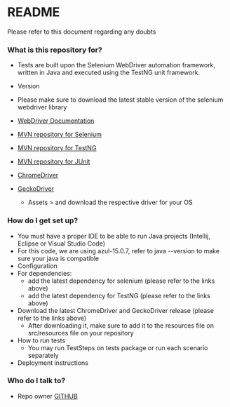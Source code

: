 # README #

Please refer to this document regarding any doubts
### What is this repository for? ###

* Tests are built upon the Selenium WebDriver automation framework, written in Java and executed using the TestNG unit framework.

* Version
* Please make sure to download the latest stable version of the selenium webdriver library
* [WebDriver Documentation](https://www.selenium.dev/documentation/webdriver/)
* [MVN repository for Selenium](https://mvnrepository.com/artifact/org.seleniumhq.selenium/)
* [MVN repository for TestNG](https://mvnrepository.com/artifact/org.testng/testng/)
* [MVN repository for JUnit](https://mvnrepository.com/artifact/junit/junit/)
* [ChromeDriver](https://chromedriver.chromium.org/)
* [GeckoDriver](https://github.com/mozilla/geckodriver/releases)
  * Assets > and download the respective driver for your OS

### How do I get set up? ###

* You must have a proper IDE to be able to run Java projects (Intellij, Eclipse or Visual Studio Code)
* For this code, we are using azul-15.0.7, refer to java --version to make sure your java is compatible
* Configuration
* For dependencies:
  * add the latest dependency for selenium (please refer to the links above)
  * add the latest dependency for TestNG (please refer to the links above)
* Download the latest ChromeDriver and GeckoDriver release (please refer to the links above)
  * After downloading it, make sure to add it to the resources file on src/resources file on your repository
* How to run tests
  * You may run TestSteps on tests package or run each scenario separately
* Deployment instructions

### Who do I talk to? ###

* Repo owner [GITHUB](https://github.com/daniellyluzardo)
